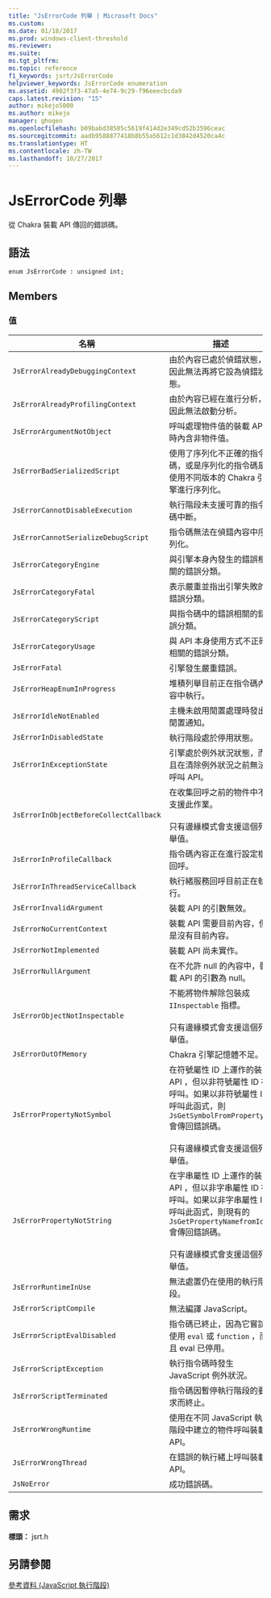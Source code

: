 ```yaml
---
title: "JsErrorCode 列舉 | Microsoft Docs"
ms.custom: 
ms.date: 01/18/2017
ms.prod: windows-client-threshold
ms.reviewer: 
ms.suite: 
ms.tgt_pltfrm: 
ms.topic: reference
f1_keywords: jsrt/JsErrorCode
helpviewer_keywords: JsErrorCode enumeration
ms.assetid: 4902f3f3-47a5-4e74-9c29-f96eeecbcda9
caps.latest.revision: "15"
author: mikejo5000
ms.author: mikejo
manager: ghogen
ms.openlocfilehash: b09babd38505c5619f414d2e349cd52b3596ceac
ms.sourcegitcommit: aadb9588877418b8b55a5612c1d3842d4520ca4c
ms.translationtype: HT
ms.contentlocale: zh-TW
ms.lasthandoff: 10/27/2017
---
```

# <a name="jserrorcode-enumeration"></a>JsErrorCode 列舉
從 Chakra 裝載 API 傳回的錯誤碼。  
  
## <a name="syntax"></a>語法  
  
```  
enum JsErrorCode : unsigned int;  
```  
  
## <a name="members"></a>Members  
  
### <a name="values"></a>值  
  
|名稱|描述|  
|----------|-----------------|  
|`JsErrorAlreadyDebuggingContext`|由於內容已處於偵錯狀態，因此無法再將它設為偵錯狀態。|  
|`JsErrorAlreadyProfilingContext`|由於內容已經在進行分析，因此無法啟動分析。|  
|`JsErrorArgumentNotObject`|呼叫處理物件值的裝載 API 時內含非物件值。|  
|`JsErrorBadSerializedScript`|使用了序列化不正確的指令碼，或是序列化的指令碼是使用不同版本的 Chakra 引擎進行序列化。|  
|`JsErrorCannotDisableExecution`|執行階段未支援可靠的指令碼中斷。|  
|`JsErrorCannotSerializeDebugScript`|指令碼無法在偵錯內容中序列化。|  
|`JsErrorCategoryEngine`|與引擎本身內發生的錯誤相關的錯誤分類。|  
|`JsErrorCategoryFatal`|表示嚴重並指出引擎失敗的錯誤分類。|  
|`JsErrorCategoryScript`|與指令碼中的錯誤相關的錯誤分類。|  
|`JsErrorCategoryUsage`|與 API 本身使用方式不正確相關的錯誤分類。|  
|`JsErrorFatal`|引擎發生嚴重錯誤。|  
|`JsErrorHeapEnumInProgress`|堆積列舉目前正在指令碼內容中執行。|  
|`JsErrorIdleNotEnabled`|主機未啟用閒置處理時發出閒置通知。|  
|`JsErrorInDisabledState`|執行階段處於停用狀態。|  
|`JsErrorInExceptionState`|引擎處於例外狀況狀態，而且在清除例外狀況之前無法呼叫 API。|  
|`JsErrorInObjectBeforeCollectCallback`|在收集回呼之前的物件中不支援此作業。<br /><br /> 只有邊緣模式會支援這個列舉值。|  
|`JsErrorInProfileCallback`|指令碼內容正在進行設定檔回呼。|  
|`JsErrorInThreadServiceCallback`|執行緒服務回呼目前正在執行。|  
|`JsErrorInvalidArgument`|裝載 API 的引數無效。|  
|`JsErrorNoCurrentContext`|裝載 API 需要目前內容，但是沒有目前內容。|  
|`JsErrorNotImplemented`|裝載 API 尚未實作。|  
|`JsErrorNullArgument`|在不允許 null 的內容中，裝載 API 的引數為 null。|  
|`JsErrorObjectNotInspectable`|不能將物件解除包裝成 `IInspectable` 指標。<br /><br /> 只有邊緣模式會支援這個列舉值。|  
|`JsErrorOutOfMemory`|Chakra 引擎記憶體不足。|  
|`JsErrorPropertyNotSymbol`|在符號屬性 ID 上運作的裝載 API ，但以非符號屬性 ID 被呼叫。如果以非符號屬性 ID 呼叫此函式，則 `JsGetSymbolFromPropertyId` 會傳回錯誤碼。<br /><br /> 只有邊緣模式會支援這個列舉值。|  
|`JsErrorPropertyNotString`|在字串屬性 ID 上運作的裝載 API ，但以非字串屬性 ID 被呼叫。如果以非字串屬性 ID 呼叫此函式，則現有的 `JsGetPropertyNamefromId` 會傳回錯誤碼。<br /><br /> 只有邊緣模式會支援這個列舉值。|  
|`JsErrorRuntimeInUse`|無法處置仍在使用的執行階段。|  
|`JsErrorScriptCompile`|無法編譯 JavaScript。|  
|`JsErrorScriptEvalDisabled`|指令碼已終止，因為它嘗試使用 `eval` 或 `function` ，而且 eval 已停用。|  
|`JsErrorScriptException`|執行指令碼時發生 JavaScript 例外狀況。|  
|`JsErrorScriptTerminated`|指令碼因暫停執行階段的要求而終止。|  
|`JsErrorWrongRuntime`|使用在不同 JavaScript 執行階段中建立的物件呼叫裝載 API。|  
|`JsErrorWrongThread`|在錯誤的執行緒上呼叫裝載 API。|  
|`JsNoError`|成功錯誤碼。|  
  
## <a name="requirements"></a>需求  
 **標頭：** jsrt.h  
  
## <a name="see-also"></a>另請參閱  
 [參考資料 (JavaScript 執行階段)](../chakra-hosting/reference-javascript-runtime.md)